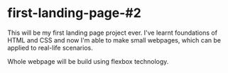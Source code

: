 # first-landing-page-#2

This will be my first landing page project ever. I've learnt foundations of HTML and CSS and now I'm able to make small webpages, which can be applied to real-life scenarios.

Whole webpage will be build using flexbox technology.
